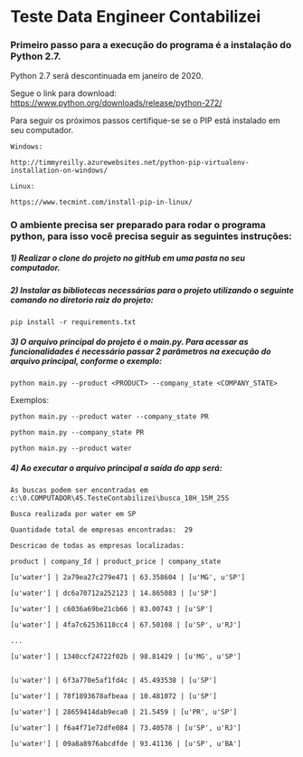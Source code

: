 # Teste Data Engineer Contabilizei

### Primeiro passo para a execução do programa é a instalação do Python 2.7. 
Python 2.7 será descontinuada em janeiro de 2020.

Segue o link para download:
  https://www.python.org/downloads/release/python-272/
  
Para seguir os próximos passos certifique-se se o PIP está instalado em seu computador.

    Windows:
    
    http://timmyreilly.azurewebsites.net/python-pip-virtualenv-installation-on-windows/
    
    Linux:
    
    https://www.tecmint.com/install-pip-in-linux/
  
### O ambiente precisa ser preparado para rodar o programa python, para isso você precisa seguir as seguintes instruções:

##### 1) Realizar o clone do projeto no gitHub em uma pasta no seu computador.
        
##### 2) Instalar as bibliotecas necessárias para o projeto utilizando o seguinte comando no diretorio raiz do projeto:


    pip install -r requirements.txt

##### 3) O arquivo principal do projeto é o main.py. Para acessar as funcionalidades é necessário passar 2 parâmetros na execução do arquivo principal, conforme o exemplo:

    
    python main.py --product <PRODUCT> --company_state <COMPANY_STATE>
 
 Exemplos:
 
    python main.py --product water --company_state PR
    
    python main.py --company_state PR
    
    python main.py --product water
  
##### 4) Ao executar o arquivo principal a saída do app será:

    As buscas podem ser encontradas em  c:\0.COMPUTADOR\45.TesteContabilizei\busca_18H_15M_25S

    Busca realizada por water em SP

    Quantidade total de empresas encontradas:  29

    Descricao de todas as empresas localizadas:

    product | company_Id | product_price | company_state

    [u'water'] | 2a79ea27c279e471 | 63.358604 | [u'MG', u'SP']

    [u'water'] | dc6a70712a252123 | 14.865083 | [u'SP']

    [u'water'] | c6036a69be21cb66 | 83.00743 | [u'SP']

    [u'water'] | 4fa7c62536118cc4 | 67.50108 | [u'SP', u'RJ']

    ...

    [u'water'] | 1340ccf24722f02b | 98.81429 | [u'MG', u'SP']


    [u'water'] | 6f3a770e5af1fd4c | 45.493538 | [u'SP']

    [u'water'] | 78f1893678afbeaa | 10.481072 | [u'SP']

    [u'water'] | 28659414dab9eca0 | 21.5459 | [u'PR', u'SP']

    [u'water'] | f6a4f71e72dfe084 | 73.40578 | [u'SP', u'RJ']

    [u'water'] | 09a8a8976abcdfde | 93.41136 | [u'SP', u'BA']
